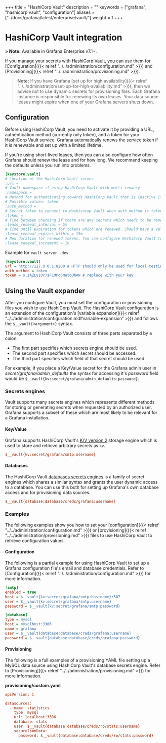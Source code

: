 +++
title = "HashiCorp Vault"
description = ""
keywords = ["grafana", "hashicorp vault", "configuration"]
aliases = ["../docs/grafana/latest/enterprise/vault/"]
weight = 1
+++

# HashiCorp Vault integration

**> Note:** Available in Grafana Enterprise v7.1+.

If you manage your secrets with [HashiCorp Vault](https://www.hashicorp.com/products/vault), you can use them for [Configuration]({{< relref "../../administration/configuration.md" >}})
and [Provisioning]({{< relref "../../administration/provisioning.md" >}}).

> **Note:** If you have Grafana [set up for high availability]({{< relref "../../administration/set-up-for-high-availability.md" >}}), then we advise not to use dynamic secrets for provisioning files.
> Each Grafana instance is responsible for renewing its own leases. Your data source leases might expire when one of your Grafana servers shuts down.

## Configuration

Before using HashiCorp Vault, you need to activate it by providing a URL, authentication method (currently only token),
and a token for your HashiCorp Vault service. Grafana automatically renews the service token if it is renewable and
set up with a limited lifetime.

If you're using short-lived leases, then you can also configure how often Grafana should renew the lease and for how long. We recommend keeping the defaults unless you run into problems.

```ini
[keystore.vault]
# Location of the HashiCorp Vault server
;url =
# Vault namespace if using HashiCorp Vault with multi-tenancy
;namespace =
# Method for authenticating towards HashiCorp Vault that is inactive if this option is not set
# Possible values: token
;auth_method =
# Secret token to connect to Hashicorop Vault when auth_method is token
;token =
# Time between checking if there are any secrets which needs to be renewed.
;lease_renewal_interval = 5m
# Time until expiration for tokens which are renewed. Should have a value higher than lease_renewal_interval
;lease_renewal_expires_within = 15m
# New duration for renewed tokens. You can configure HashiCorp Vault to ignore this value and impose a stricter limit.
;lease_renewal_increment = 1h
```

Example for `vault server -dev`:

```ini
[keystore.vault]
url = http://127.0.0.1:8200 # HTTP should only be used for local testing
auth_method = token
token = s.sAZLyI0r7sFLMPq6MWtoOhAN # replace with your key
```

## Using the Vault expander

After you configure Vault, you must set the configuration or provisioning files you wish to
use HashiCorp Vault. The HashiCorp Vault configuration is an extension of the configuration's [variable expansion]({{< relref "../../administration/configuration.md#variable-expansion" >}}) and follows the
`$__vault{<argument>}` syntax.

The argument to HashiCorp Vault consists of three parts separated by a colon:

- The first part specifies which secrets engine should be used.
- The second part specifies which secret should be accessed.
- The third part specifies which field of that secret should be used.

For example, if you place a Key/Value secret for the Grafana admin user in _secret/grafana/admin_defaults_
the syntax for accessing it's _password_ field would be `$__vault{kv:secret/grafana/admin_defaults:password}`.

### Secrets engines

Vault supports many secrets engines which represents different methods for storing or generating secrets when requested by an
authorized user. Grafana supports a subset of these which are most likely to be relevant for a Grafana installation.

#### Key/Value

Grafana supports HashiCorp Vault's [K/V version 2](https://www.vaultproject.io/docs/secrets/kv/kv-v2) storage engine which
is used to store and retrieve arbitrary secrets as `kv`.

```ini
$__vault{kv:secret/grafana/smtp:username}
```

#### Databases

The HashiCorp Vault [databases secrets engines](https://www.vaultproject.io/docs/secrets/databases) is a family of
secret engines which shares a similar syntax and grants the user dynamic access to a database.
You can use this both for setting up Grafana's own database access and for provisioning data sources.

```ini
$__vault{database:database/creds/grafana:username}
```

### Examples

The following examples show you how to set your [configuration]({{< relref "../../administration/configuration.md" >}}) or [provisioning]({{< relref "../../administration/provisioning.md" >}}) files to use HashiCorp Vault to retrieve configuration values.

#### Configuration

The following is a partial example for using HashiCorp Vault to set up a Grafana configuration file's email and database credentials.
Refer to [Configuration]({{< relref "../../administration/configuration.md" >}}) for more information.

```ini
[smtp]
enabled = true
host = $__vault{kv:secret/grafana/smtp:hostname}:587
user = $__vault{kv:secret/grafana/smtp:username}
password = $__vault{kv:secret/grafana/smtp:password}

[database]
type = mysql
host = mysqlhost:3306
name = grafana
user = $__vault{database:database/creds/grafana:username}
password = $__vault{database:database/creds/grafana:password}
```

#### Provisioning

The following is a full examples of a provisioning YAML file setting up a MySQL data source using HashiCorp Vault's
database secrets engine.
Refer to [Provisioning]({{< relref "../../administration/provisioning.md" >}}) for more information.

**provisioning/custom.yaml**

```ini
apiVersion: 1

datasources:
  - name: statistics
    type: mysql
    url: localhost:3306
    database: stats
    user: $__vault{database:database/creds/ro/stats:username}
    secureJsonData:
      password: $__vault{database:database/creds/ro/stats:password}
```
